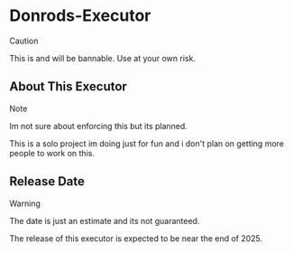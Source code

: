 # Donrods-Executor

> [!CAUTION]
> This is and will be bannable. Use at your own risk.

## About This Executor

> [!NOTE]
> Im not sure about enforcing this but its planned.

This is a solo project im doing just for fun and i don't plan on getting more people to work on this.

## Release Date

> [!WARNING]
> The date is just an estimate and its not guaranteed.

The release of this executor is expected to be near the end of 2025.
